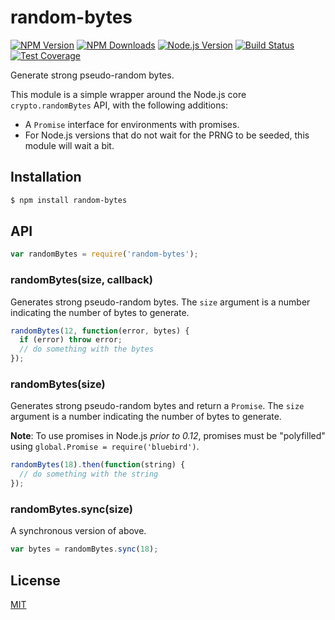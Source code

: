 # random-bytes

[![NPM Version][npm-image]][npm-url]
[![NPM Downloads][downloads-image]][downloads-url]
[![Node.js Version][node-version-image]][node-version-url]
[![Build Status][travis-image]][travis-url]
[![Test Coverage][coveralls-image]][coveralls-url]

Generate strong pseudo-random bytes.

This module is a simple wrapper around the Node.js core `crypto.randomBytes` API,
with the following additions:

- A `Promise` interface for environments with promises.
- For Node.js versions that do not wait for the PRNG to be seeded, this module
  will wait a bit.

## Installation

```sh
$ npm install random-bytes
```

## API

```js
var randomBytes = require('random-bytes');
```

### randomBytes(size, callback)

Generates strong pseudo-random bytes. The `size` argument is a number indicating
the number of bytes to generate.

```js
randomBytes(12, function(error, bytes) {
  if (error) throw error;
  // do something with the bytes
});
```

### randomBytes(size)

Generates strong pseudo-random bytes and return a `Promise`. The `size` argument is
a number indicating the number of bytes to generate.

**Note**: To use promises in Node.js _prior to 0.12_, promises must be
"polyfilled" using `global.Promise = require('bluebird')`.

```js
randomBytes(18).then(function(string) {
  // do something with the string
});
```

### randomBytes.sync(size)

A synchronous version of above.

```js
var bytes = randomBytes.sync(18);
```

## License

[MIT](LICENSE)

[npm-image]: https://img.shields.io/npm/v/random-bytes.svg
[npm-url]: https://npmjs.org/package/random-bytes
[node-version-image]: https://img.shields.io/node/v/random-bytes.svg
[node-version-url]: http://nodejs.org/download/
[travis-image]: https://img.shields.io/travis/crypto-utils/random-bytes/master.svg
[travis-url]: https://travis-ci.org/crypto-utils/random-bytes
[coveralls-image]: https://img.shields.io/coveralls/crypto-utils/random-bytes/master.svg
[coveralls-url]: https://coveralls.io/r/crypto-utils/random-bytes?branch=master
[downloads-image]: https://img.shields.io/npm/dm/random-bytes.svg
[downloads-url]: https://npmjs.org/package/random-bytes
